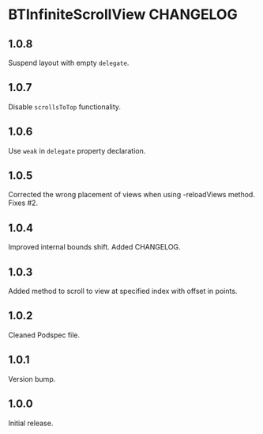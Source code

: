 # BTInfiniteScrollView CHANGELOG


## 1.0.8

Suspend layout with empty `delegate`.

## 1.0.7

Disable `scrollsToTop` functionality.


## 1.0.6

Use `weak` in `delegate` property declaration.


## 1.0.5

Corrected the wrong placement of views when using -reloadViews method. 
Fixes #2.


## 1.0.4

Improved internal bounds shift.
Added CHANGELOG.


## 1.0.3

Added method to scroll to view at specified index with offset in points.


## 1.0.2

Cleaned Podspec file.


## 1.0.1

Version bump.


## 1.0.0

Initial release.
